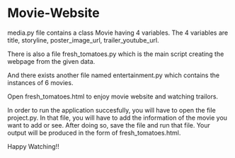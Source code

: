 # Movie-Website
media.py file contains a class Movie having 4 variables. The 4 variables are title, storyline, poster_image_url, trailer_youtube_url.

There is also a file fresh_tomatoes.py which is the main script creating the webpage from the given data.

And there exists another file named entertainment.py which contains the instances of 6 movies.

Open fresh_tomatoes.html to enjoy movie website and watching trailors.

In order to run the application succesfully, you will have to open the file project.py. In that file, you will have to add the information of the movie you want to add or see. After doing so, save the file and run that file. Your output will be produced in the form of fresh_tomatoes.html.

Happy Watching!!
